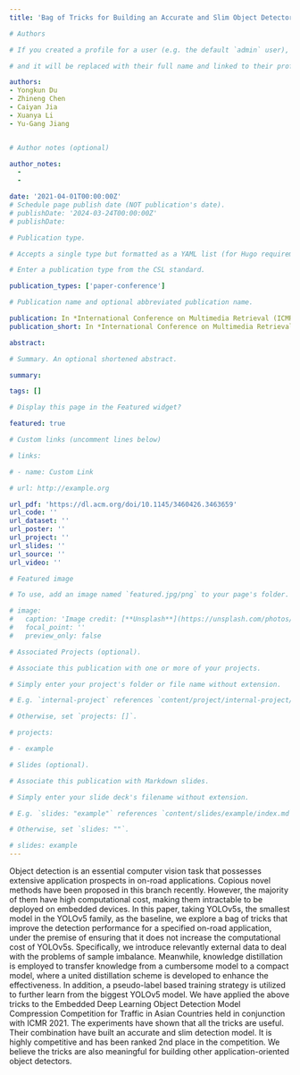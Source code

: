 ```yaml
---
title: 'Bag of Tricks for Building an Accurate and Slim Object Detector for Embedded Applications'

# Authors

# If you created a profile for a user (e.g. the default `admin` user), write the username (folder name) here

# and it will be replaced with their full name and linked to their profile.

authors:
- Yongkun Du
- Zhineng Chen
- Caiyan Jia
- Xuanya Li
- Yu-Gang Jiang


# Author notes (optional)

author_notes:
  - 
  - 

date: '2021-04-01T00:00:00Z'
# Schedule page publish date (NOT publication's date).
# publishDate: '2024-03-24T00:00:00Z'
# publishDate: 

# Publication type.

# Accepts a single type but formatted as a YAML list (for Hugo requirements).

# Enter a publication type from the CSL standard.

publication_types: ['paper-conference']

# Publication name and optional abbreviated publication name.

publication: In *International Conference on Multimedia Retrieval (ICMR) 2021*
publication_short: In *International Conference on Multimedia Retrieval (ICMR) 2021*

abstract: 

# Summary. An optional shortened abstract.

summary: 

tags: []

# Display this page in the Featured widget?

featured: true

# Custom links (uncomment lines below)

# links:

# - name: Custom Link

# url: http://example.org

url_pdf: 'https://dl.acm.org/doi/10.1145/3460426.3463659'
url_code: ''
url_dataset: ''
url_poster: ''
url_project: ''
url_slides: ''
url_source: ''
url_video: ''

# Featured image

# To use, add an image named `featured.jpg/png` to your page's folder.

# image:
#   caption: 'Image credit: [**Unsplash**](https://unsplash.com/photos/pLCdAaMFLTE)'
#   focal_point: ''
#   preview_only: false

# Associated Projects (optional).

# Associate this publication with one or more of your projects.

# Simply enter your project's folder or file name without extension.

# E.g. `internal-project` references `content/project/internal-project/index.md`.

# Otherwise, set `projects: []`.

# projects:

# - example

# Slides (optional).

# Associate this publication with Markdown slides.

# Simply enter your slide deck's filename without extension.

# E.g. `slides: "example"` references `content/slides/example/index.md`.

# Otherwise, set `slides: ""`.

# slides: example
---
```

Object detection is an essential computer vision task that possesses extensive application prospects in on-road applications. Copious novel methods have been proposed in this branch recently. However, the majority of them have high computational cost, making them intractable to be deployed on embedded devices. In this paper, taking YOLOv5s, the smallest model in the YOLOv5 family, as the baseline, we explore a bag of tricks that improve the detection performance for a specified on-road application, under the premise of ensuring that it does not increase the computational cost of YOLOv5s. Specifically, we introduce relevantly external data to deal with the problems of sample imbalance. Meanwhile, knowledge distillation is employed to transfer knowledge from a cumbersome model to a compact model, where a united distillation scheme is developed to enhance the effectiveness. In addition, a pseudo-label based training strategy is utilized to further learn from the biggest YOLOv5 model. We have applied the above tricks to the Embedded Deep Learning Object Detection Model Compression Competition for Traffic in Asian Countries held in conjunction with ICMR 2021. The experiments have shown that all the tricks are useful. Their combination have built an accurate and slim detection model. It is highly competitive and has been ranked 2nd place in the competition. We believe the tricks are also meaningful for building other application-oriented object detectors.